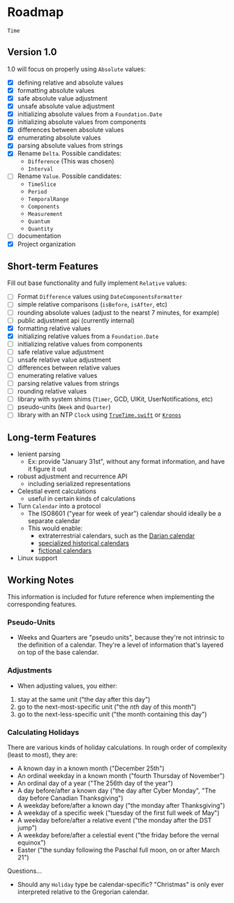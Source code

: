 # Roadmap

`Time` 

## Version 1.0

1.0 will focus on properly using `Absolute` values:

- [x] defining relative and absolute values
- [x] formatting absolute values
- [x] safe absolute value adjustment
- [x] unsafe absolute value adjustment
- [x] initializing absolute values from a `Foundation.Date`
- [x] initializing absolute values from components
- [x] differences between absolute values
- [x] enumerating absolute values
- [x] parsing absolute values from strings
- [x] Rename `Delta`. Possible candidates:
    - `Difference` (This was chosen)
    - `Interval`
- [ ] Rename `Value`. Possible candidates:
    - `TimeSlice`
    - `Period`
    - `TemporalRange`
    - `Components`
    - `Measurement`
    - `Quantum`
    - `Quantity`
- [ ] documentation
- [x] Project organization

## Short-term Features

Fill out base functionality and fully implement `Relative` values:

- [ ] Format `Difference` values using `DateComponentsFormatter`
- [ ] simple relative comparisons (`isBefore`, `isAfter`, etc)
- [ ] rounding absolute values (adjust to the nearst 7 minutes, for example)
- [ ] public adjustment api (currently internal)
- [x] formatting relative values
- [x] initializing relative values from a `Foundation.Date`
- [ ] initializing relative values from components
- [ ] safe relative value adjustment
- [ ] unsafe relative value adjustment
- [ ] differences between relative values
- [ ] enumerating relative values
- [ ] parsing relative values from strings
- [ ] rounding relative values
- [ ] library with system shims (`Timer`, GCD, UIKit, UserNotifications, etc)
- [ ] pseudo-units (`Week` and `Quarter`)
- [ ] library with an NTP `Clock` using [`TrueTime.swift`](https://github.com/instacart/TrueTime.swift/issues/82) or [`Kronos`](https://github.com/Lyft/Kronos)

## Long-term Features

- lenient parsing
    - Ex: provide "January 31st", without any format information, and have it figure it out
- robust adjustment and recurrence API
    - including serialized representations
- Celestial event calculations
    - useful in certain kinds of calculations
- Turn `Calendar` into a protocol
    - The ISO8601 ("year for week of year") calendar should ideally be a separate calendar
    - This would enable:
        - extraterrestrial calendars, such as the [Darian calendar](https://en.wikipedia.org/wiki/Darian_calendar)
        - [specialized historical calendars](https://en.wikipedia.org/wiki/Maya_calendar)
        - [fictional calendars](https://en.wikipedia.org/wiki/Stardate)
- Linux support

## Working Notes

This information is included for future reference when implementing the corresponding features.

### Pseudo-Units

- Weeks and Quarters are "pseudo units", because they're not intrinsic to the definition of a calendar. They're a level of information that's layered on top of the base calendar.

### Adjustments

- When adjusting values, you either:
1. stay at the same unit ("the day after this day")
2. go to the next-most-specific unit ("the *nth* day of this month")
3. go to the next-less-specific unit ("the month containing this day")

### Calculating Holidays

There are various kinds of holiday calculations. In rough order of complexity (least to most), they are:

- A known day in a known month ("December 25th")
- An ordinal weekday in a known month ("fourth Thursday of November")
- An ordinal day of a year ("The 256th day of the year")
- A day before/after a known day ("the day after Cyber Monday", "The day before Canadian Thanksgiving")
- A weekday before/after a known day ("the monday after Thanksgiving")
- A weekday of a specific week ("tuesday of the first full week of May")
- A weekday before/after a relative event ("the monday after the DST jump")
- A weekday before/after a celestial event ("the friday before the vernal equinox")
- Easter ("the sunday following the Paschal full moon, on or after March 21")

Questions...
- Should any `Holiday` type be calendar-specific? "Christmas" is only ever interpreted relative to the Gregorian calendar.
